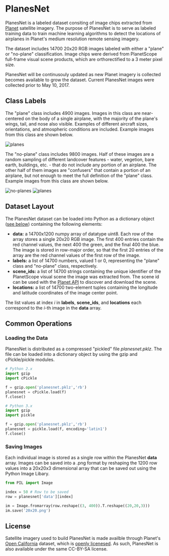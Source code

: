 # PlanesNet

PlanesNet is a labeled dataset consiting of image chips extracted from [Planet](https://www.planet.com/) satellite imagery. The purpose of PlanesNet is to serve as labeled training data to train machine learning algorithms to detect the locations of airplanes in Planet's medium resolution remote sensing imagery. 

The dataset includes 14700 20x20 RGB images labeled with either a "plane" or "no-plane" classification. Image chips were derived from PlanetScope full-frame visual scene products, which are orthorectified to a 3 meter pixel size. 

PlanesNet will be continusouly updated as new Planet imagery is collected becomes available to grow the dataset. Current PlanesNet images were collected prior to May 10, 2017. 
 
## Class Labels   

The "plane" class includes 4900 images. Images in this class are near-centered on the body of a single airplane, with the majority of the plane's wings, tail, and nose also visible. Examples of different aircraft sizes, orientations, and atmospheric conditions are included. Example images from this class are shown below. 

![planes](http://i.imgur.com/SkimtmU.png)

The "no-plane" class includes 9800 images. Half of these images are a random sampling of different landcover features - water, vegetion, bare earth, buildings, etc. - that do not include any portion of an airplane. The other half of them images are "confusers" that contain a portion of an airplane, but not enough to meet the full definition of the "plane" class. Example images from this class are shown below.

![no-planes](http://i.imgur.com/9mxE7Ca.png)
![planes](http://i.imgur.com/81eOBRz.png)

## Dataset Layout

The PlanesNet dataset can be loaded into Python as a dictionary object ([see below](https://github.com/rhammell/planesnet/blob/master/README.md#loading-the-data)) containing the following elements: 

- **data:** a 14700x1200 numpy array of datatype uint8. Each row of the array stores a single 20x20 RGB image. The first 400 entries contain the red channel values, the next 400 the green, and the final 400 the blue. The image is stored in row-major order, so that the first 20 entries of the array are the red channel values of the first row of the image.
- **labels:** a list of 14700 numbers, valued 1 or 0, representing the "plane" class and "no-plane" class, respectively.
- **scene_ids:** a list of 14700 strings containing the unique identifier of the PlanetScope visual scene the image was extracted from. The scene id can be used with the [Planet API](https://www.planet.com/docs/reference/data-api/) to discover and download the scene.
- **locations:** a list of 14700 two-element tuples containing the longitude and latitude coordinates of the image center point.

The list values at index *i* in **labels**, **scene_ids**, and **locations** each correspond to the *i*-th image in the **data** array.

## Common Operations

### Loading the Data   

PlanesNet is distributed as a compressed "pickled" file *planesnet.pklz*. The file can be loaded into a dictionary object by using the gzip and cPickle/pickle modules.

```python
# Python 2.x
import gzip
import cPickle

f = gzip.open('planesnet.pklz','rb')
planesnet = cPickle.load(f)
f.close()
``` 
```python
# Python 3.x
import gzip
import pickle

f = gzip.open('planesnet.pklz','rb')
planesnet = pickle.load(f, encoding='latin1')
f.close()
```
### Saving Images

Each individual image is stored as a single row within the PlanesNet **data** array. Images can be saved into a .png format by reshaping the 1200 row values into a 20x20x3 dimensional array that can be saved out using the Python Image Libary.  

```python
from PIL import Image

index = 50 # Row to be saved
row = planesnet['data'][index]

im = Image.fromarray(row.reshape((3, 400)).T.reshape((20,20,3)))
im.save('20x20.png')
```

## License

Satellite imagery used to build PlanesNet is made availble through Planet's [Open California](https://www.planet.com/products/open-california/) dataset, which is [openly licenesed](https://creativecommons.org/licenses/by-sa/4.0/). As such, PlanesNet is also available under the same CC-BY-SA license.
